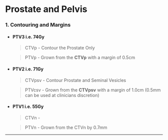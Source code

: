 # Prostate and Pelvis

### 1. Contouring and Margins

* #### **PTV3** i.e. 74Gy
  > CTVp - Contour the Prostate Only
  
  > PTVp - Grown from the **CTVp** with a margin of 0.5cm

* #### **PTV2** i.e. 71Gy
  > CTVpsv - Contour Prostate and Seminal Vesicles
  
  > PTVcsv - Grown from the **CTVpsv** with a margin of 1.0cm (0.5mm can be used at clinicians discretion)

* #### **PTV1** i.e. 55Gy
  > CTVn -
  
  > PTVn - Grown from the CTVn by 0.7mm
  
---
